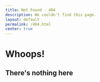```yaml
---
title: Not Found - 404
description: We couldn't find this page.
layout: default
permalink: /404.html
center: true
---
```


# Whoops!
## There's nothing here

<script>
  const p = window.location.pathname;

  if (p == '/login.php') {
    window.location.pathname = '/login.php/';
  }

  if (p == '/signup.php' || p == '/register.php' || p == '/register' || p == '/register/') {
    window.location.pathname = '/signup.php/';
  }

</script>
